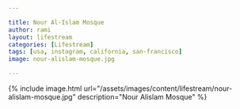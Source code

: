 ```yaml
---

title: Nour Al-Islam Mosque
author: rami
layout: lifestream 
categories: [Lifestream]
tags: [usa, instagram, california, san-francisco] 
image: nour-alislam-mosque.jpg

---
```


{% include image.html url="/assets/images/content/lifestream/nour-alislam-mosque.jpg" description="Nour Alislam Mosque" %}


